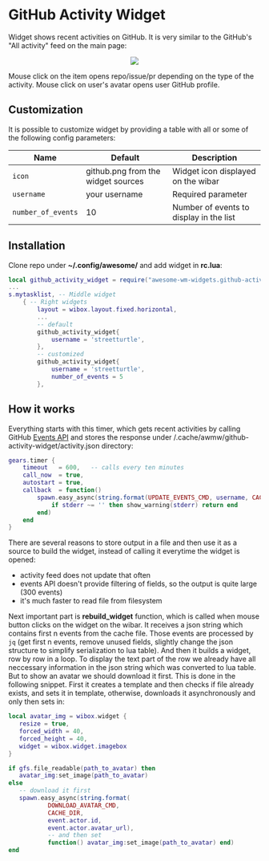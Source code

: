 # GitHub Activity Widget

Widget shows recent activities on GitHub. It is very similar to the GitHub's "All activity" feed on the main page:

<p align="center">
  <img src="https://github.com/streetturtle/awesome-wm-widgets/raw/master/github-activity-widget/screenshot.png">
</p>

Mouse click on the item opens repo/issue/pr depending on the type of the activity. Mouse click on user's avatar opens user GitHub profile.

## Customization

It is possible to customize widget by providing a table with all or some of the following config parameters:

| Name | Default | Description |
|---|---|---|
| `icon` | github.png from the widget sources | Widget icon displayed on the wibar |
| `username` | your username | Required parameter |
| `number_of_events` | 10 | Number of events to display in the list |

## Installation

Clone repo under **~/.config/awesome/** and add widget in **rc.lua**:

```lua
local github_activity_widget = require("awesome-wm-widgets.github-activity-widget.github-activity-widget")
...
s.mytasklist, -- Middle widget
	{ -- Right widgets
    	layout = wibox.layout.fixed.horizontal,
        ...
        -- default
        github_activity_widget{
            username = 'streetturtle',
        },
        -- customized
        github_activity_widget{
            username = 'streetturtle',
            number_of_events = 5
        },

```


## How it works

Everything starts with this timer, which gets recent activities by calling GitHub [Events API](https://developer.github.com/v3/activity/events/) and stores the response under /.cache/awmw/github-activity-widget/activity.json directory:

```lua
gears.timer {
    timeout   = 600,   -- calls every ten minutes
    call_now  = true,
    autostart = true,
    callback  = function()
        spawn.easy_async(string.format(UPDATE_EVENTS_CMD, username, CACHE_DIR), function(stdout, stderr)
            if stderr ~= '' then show_warning(stderr) return end
        end)
    end
}
```

There are several reasons to store output in a file and then use it as a source to build the widget, instead of calling it everytime the widget is opened: 
 - activity feed does not update that often
 - events API doesn't provide filtering of fields, so the output is quite large (300 events)
 - it's much faster to read file from filesystem

 Next important part is **rebuild_widget** function, which is called when mouse button clicks on the widget on the wibar. It receives a json string which contains first n events from the cache file. Those events are processed by `jq` (get first n events, remove unused fields, slightly change the json structure to simplify serialization to lua table). And then it builds a widget, row by row in a loop. To display the text part of the row we already have all neccessary information in the json string which was converted to lua table. But to show an avatar we should download it first. This is done in the following snippet. First it creates a template and then checks if file already exists, and sets it in template, otherwise, downloads it asynchronously and only then sets in:

 ```lua
local avatar_img = wibox.widget {
    resize = true,
    forced_width = 40,
    forced_height = 40,
    widget = wibox.widget.imagebox
}

if gfs.file_readable(path_to_avatar) then
    avatar_img:set_image(path_to_avatar)
else
    -- download it first
    spawn.easy_async(string.format(
            DOWNLOAD_AVATAR_CMD,
            CACHE_DIR,
            event.actor.id,
            event.actor.avatar_url), 
            -- and then set
            function() avatar_img:set_image(path_to_avatar) end)
end
 ```
